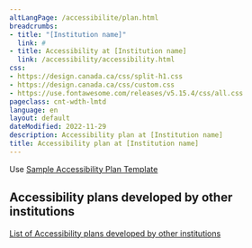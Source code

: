 ```yaml
---
altLangPage: /accessibilite/plan.html
breadcrumbs:
- title: "[Institution name]"
  link: #
- title: Accessibility at [Institution name]
  link: /accessibility/accessibility.html
css:
- https://design.canada.ca/css/split-h1.css
- https://design.canada.ca/css/custom.css
- https://use.fontawesome.com/releases/v5.15.4/css/all.css
pageclass: cnt-wdth-lmtd
language: en
layout: default
dateModified: 2022-11-29
description: Accessibility plan at [Institution name]
title: Accessibility plan at [Institution name]
---
```


Use [Sample Accessibility Plan Template](https://www.canada.ca/en/employment-social-development/programs/accessible-canada-regulations-guidance/accessibility-plans/template.html)

## Accessibility plans developed by other institutions

[List of Accessibility plans developed by other institutions](https://open.canada.ca/en)
